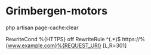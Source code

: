 # Grimbergen-motors

php artisan page-cache:clear


RewriteCond %{HTTPS} off
RewriteRule ^(.*)$ https://%{www.example.com}%{REQUEST_URI} [L,R=301]
